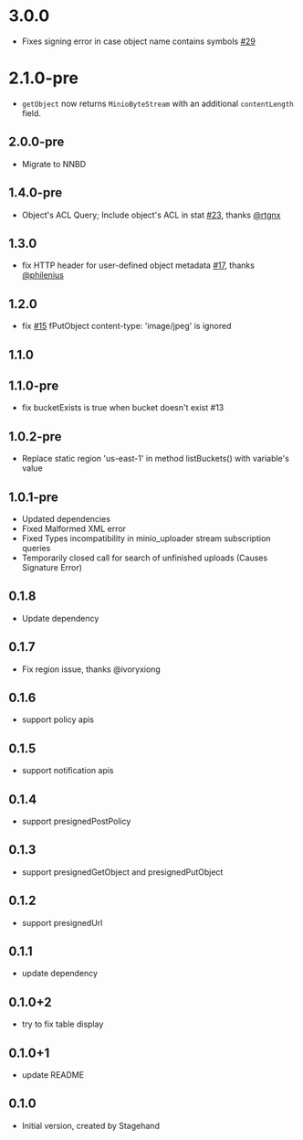 # 3.0.0
- Fixes signing error in case object name contains symbols [#29]

# 2.1.0-pre
- `getObject` now returns `MinioByteStream` with an additional `contentLength` field.

## 2.0.0-pre

- Migrate to NNBD

## 1.4.0-pre

- Object's ACL Query; Include object's ACL in stat [#23](https://github.com/xtyxtyx/minio-dart/pull/23), thanks [@rtgnx](https://github.com/rtgnx)

## 1.3.0
- fix HTTP header for user-defined object metadata [#17](https://github.com/xtyxtyx/minio-dart/issues/17), thanks [@philenius](https://github.com/philenius)

## 1.2.0

- fix [#15](https://github.com/xtyxtyx/minio-dart/issues/15) fPutObject content-type: 'image/jpeg' is ignored

## 1.1.0

## 1.1.0-pre

- fix bucketExists is true when bucket doesn't exist #13


## 1.0.2-pre

- Replace static region 'us-east-1' in method listBuckets() with variable's value

## 1.0.1-pre

- Updated dependencies
- Fixed Malformed XML error
- Fixed Types incompatibility in minio_uploader stream subscription queries
- Temporarily closed call for search of unfinished uploads (Causes Signature Error)

## 0.1.8

- Update dependency

## 0.1.7

- Fix region issue, thanks @ivoryxiong

## 0.1.6

- support policy apis

## 0.1.5

- support notification apis

## 0.1.4

- support presignedPostPolicy

## 0.1.3

- support presignedGetObject and presignedPutObject

## 0.1.2

- support presignedUrl

## 0.1.1

- update dependency

## 0.1.0+2

- try to fix table display

## 0.1.0+1

- update README

## 0.1.0

- Initial version, created by Stagehand

[#29]: https://github.com/xtyxtyx/minio-dart/issues/29